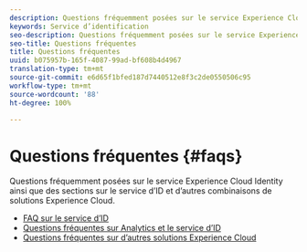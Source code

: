 ```yaml
---
description: Questions fréquemment posées sur le service Experience Cloud Identity ainsi que des sections sur le service d’ID et d’autres combinaisons de solutions Experience Cloud.
keywords: Service d’identification
seo-description: Questions fréquemment posées sur le service Experience Cloud Identity ainsi que des sections sur le service d’ID et d’autres combinaisons de solutions Experience Cloud.
seo-title: Questions fréquentes
title: Questions fréquentes
uuid: b075957b-165f-4087-99ad-bf608b4d4967
translation-type: tm+mt
source-git-commit: e6d65f1bfed187d7440512e8f3c2de0550506c95
workflow-type: tm+mt
source-wordcount: '88'
ht-degree: 100%

---
```



# Questions fréquentes {#faqs}

Questions fréquemment posées sur le service Experience Cloud Identity ainsi que des sections sur le service d’ID et d’autres combinaisons de solutions Experience Cloud.

* [FAQ sur le service d’ID](faq.md)
* [Questions fréquentes sur Analytics et le service d’ID](analytics-faq.md)
* [Questions fréquentes sur d’autres solutions Experience Cloud](other-faq.md)
